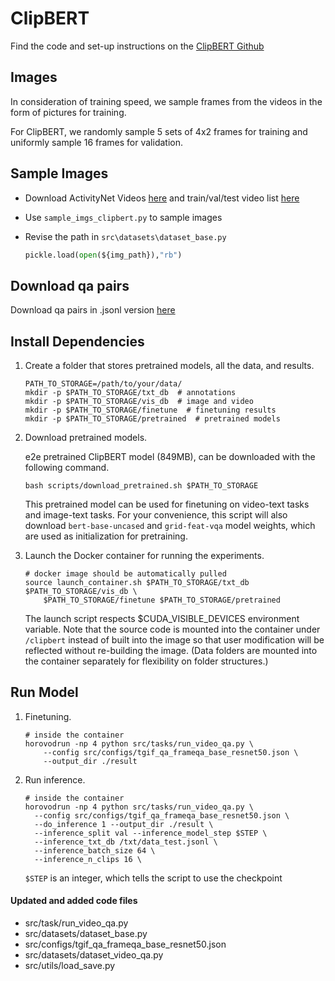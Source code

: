 # ClipBERT

Find the code and set-up instructions on the [ClipBERT Github](https://github.com/jayleicn/ClipBERT)

## Images

In consideration of training speed, we sample frames from the videos in the form of pictures for training.

For ClipBERT, we randomly sample 5 sets of 4x2 frames  for training and uniformly sample 16 frames for validation.

## Sample Images

- Download ActivityNet Videos [here](http://activity-net.org/) and train/val/test video list [here]()
- Use `sample_imgs_clipbert.py` to sample images

- Revise the path in `src\datasets\dataset_base.py` 

  ```python
  pickle.load(open(${img_path}),"rb")
  ```

## Download qa pairs

Download qa pairs in .jsonl version [here]()

## Install Dependencies

1. Create a folder that stores pretrained models, all the data, and results.

   ```
   PATH_TO_STORAGE=/path/to/your/data/
   mkdir -p $PATH_TO_STORAGE/txt_db  # annotations
   mkdir -p $PATH_TO_STORAGE/vis_db  # image and video 
   mkdir -p $PATH_TO_STORAGE/finetune  # finetuning results
   mkdir -p $PATH_TO_STORAGE/pretrained  # pretrained models
   ```

2. Download pretrained models.

   e2e pretrained ClipBERT model (849MB), can be downloaded with the following command.

   ```
   bash scripts/download_pretrained.sh $PATH_TO_STORAGE
   ```

   This pretrained model can be used for finetuning on video-text tasks and image-text tasks. For your convenience, this script will also download `bert-base-uncased` and `grid-feat-vqa` model weights, which are used as initialization for pretraining.

3. Launch the Docker container for running the experiments.

   ```
   # docker image should be automatically pulled
   source launch_container.sh $PATH_TO_STORAGE/txt_db $PATH_TO_STORAGE/vis_db \
       $PATH_TO_STORAGE/finetune $PATH_TO_STORAGE/pretrained
   ```

   The launch script respects $CUDA_VISIBLE_DEVICES environment variable. Note that the source code is mounted into the container under `/clipbert` instead of built into the image so that user modification will be reflected without re-building the image. (Data folders are mounted into the container separately for flexibility on folder structures.)

## Run Model

1. Finetuning.

   ```
   # inside the container
   horovodrun -np 4 python src/tasks/run_video_qa.py \
       --config src/configs/tgif_qa_frameqa_base_resnet50.json \
       --output_dir ./result
   ```

2. Run inference.

   ```
   # inside the container
   horovodrun -np 4 python src/tasks/run_video_qa.py \
     --config src/configs/tgif_qa_frameqa_base_resnet50.json \
     --do_inference 1 --output_dir ./result \
     --inference_split val --inference_model_step $STEP \
     --inference_txt_db /txt/data_test.jsonl \
     --inference_batch_size 64 \
     --inference_n_clips 16 \
   ```

   `$STEP` is an integer, which tells the script to use the checkpoint

#### Updated and added code files

- src/task/run_video_qa.py
- src/datasets/dataset_base.py
- src/configs/tgif_qa_frameqa_base_resnet50.json
- src/datasets/dataset_video_qa.py
- src/utils/load_save.py

